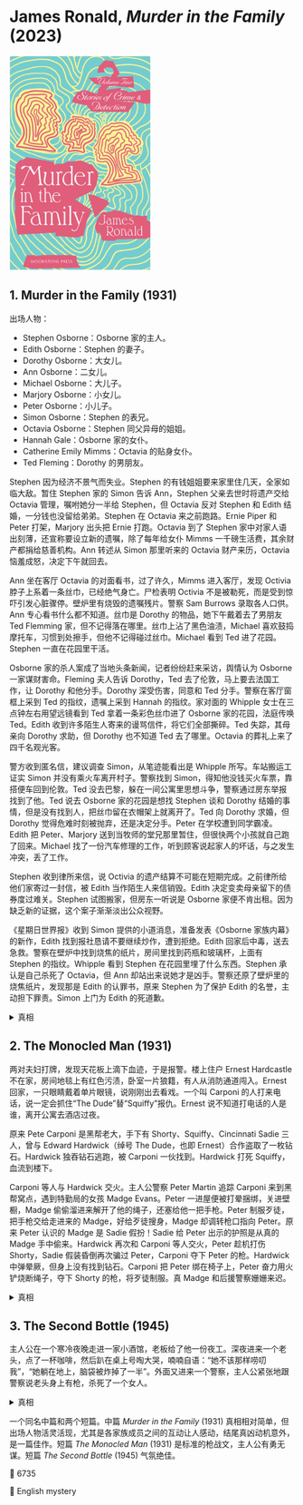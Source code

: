 # James Ronald, <i>Murder in the Family</i> (2023)

<img src=images/2023_cover_2.jpg width=250/>

## 1. Murder in the Family (1931)

出场人物：
* Stephen Osborne：Osborne 家的主人。
* Edith Osborne：Stephen 的妻子。
* Dorothy Osborne：大女儿。
* Ann Osborne：二女儿。
* Michael Osborne：大儿子。
* Marjory Osborne：小女儿。
* Peter Osborne：小儿子。
* Simon Osborne：Stephen 的表兄。
* Octavia Osborne：Stephen 同父异母的姐姐。
* Hannah Gale：Osborne 家的女仆。
* Catherine Emily Mimms：Octavia 的贴身女仆。
* Ted Fleming：Dorothy 的男朋友。

Stephen 因为经济不景气而失业。Stephen 的有钱姐姐要来家里住几天，全家如临大敌。暂住 Stephen 家的 Simon 告诉 Ann，Stephen 父亲去世时将遗产交给 Octavia 管理，嘱咐她分一半给 Stephen，但 Octavia 反对 Stephen 和 Edith 结婚，一分钱也没留给弟弟。Stephen 在 Octavia 来之前跑路。Ernie Piper 和 Peter 打架，Marjory 出头把 Ernie 打跑。Octavia 到了 Stephen 家中对家人语出刻薄，还宣称要设立新的遗嘱，除了每年给女仆 Mimms 一千磅生活费，其余财产都捐给慈善机构。Ann 转述从 Simon 那里听来的 Octavia 财产来历，Octavia 恼羞成怒，决定下午就回去。

Ann 坐在客厅 Octavia 的对面看书，过了许久，Mimms 进入客厅，发现 Octivia 脖子上系着一条丝巾，已经绝气身亡。尸检表明 Octivia 不是被勒死，而是受到惊吓引发心脏骤停。壁炉里有烧毁的遗嘱残片。警察 Sam Burrows 录取各人口供。Ann 专心看书什么都不知道。丝巾是 Dorothy 的物品，她下午戴着去了男朋友 Ted Flemming 家，但不记得落在哪里。丝巾上沾了黑色油渍，Michael 喜欢鼓捣摩托车，习惯到处擦手，但他不记得碰过丝巾。Michael 看到 Ted 进了花园。Stephen 一直在花园里干活。

Osborne 家的杀人案成了当地头条新闻，记者纷纷赶来采访，舆情认为 Osborne 一家谋财害命。Fleming 夫人告诉 Dorothy，Ted 去了伦敦，马上要去法国工作，让 Dorothy 和他分手。Dorothy 深受伤害，同意和 Ted 分手。警察在客厅窗框上采到 Ted 的指纹，遗嘱上采到 Hannah 的指纹。家对面的 Whipple 女士在三点钟左右用望远镜看到 Ted 拿着一条彩色丝巾进了 Osborne 家的花园，法庭传唤 Ted。Edith 收到许多陌生人寄来的谩骂信件，将它们全部撕碎。Ted 失踪，其母亲向 Dorothy 求助，但 Dorothy 也不知道 Ted 去了哪里。Octavia 的葬礼上来了四千名观光客。

警方收到匿名信，建议调查 Simon，从笔迹能看出是 Whipple 所写。车站搬运工证实 Simon 并没有乘火车离开村子。警察找到 Simon，得知他没钱买火车票，靠搭便车回到伦敦。Ted 没去巴黎，躲在一间公寓里思想斗争，警察通过房东举报找到了他。Ted 说去 Osborne 家的花园是想找 Stephen 谈和 Dorothy 结婚的事情，但是没有找到人，把丝巾留在衣帽架上就离开了。Ted 向 Dorothy 求婚，但 Dorothy 觉得危难时刻被抛弃，还是决定分手。Peter 在学校遭到同学霸凌。Edith 把 Peter、Marjory 送到当牧师的堂兄那里暂住，但很快两个小孩就自己跑了回来。Michael 找了一份汽车修理的工作，听到顾客说起家人的坏话，与之发生冲突，丢了工作。

Stephen 收到律所来信，说 Octivia 的遗产结算不可能在短期完成。之前律所给他们家寄过一封信，被 Edith 当作陌生人来信销毁。Edith 决定变卖母亲留下的债券度过难关。Stephen 试图搬家，但房东一听说是 Osborne 家便不肯出租。因为缺乏新的证据，这个案子渐渐淡出公众视野。

《星期日世界报》收到 Simon 提供的小道消息，准备发表《Osborne 家族内幕》的新作，Edith 找到报社恳请不要继续炒作，遭到拒绝。Edith 回家后中毒，送去急救。警察在壁炉中找到烧焦的纸片，房间里找到药瓶和玻璃杯，上面有 Stephen 的指纹。Whipple 看到 Stephen 在花园里埋了什么东西。Stephen 承认是自己杀死了 Octavia，但 Ann 却站出来说她才是凶手。警察还原了壁炉里的烧焦纸片，发现那是 Edith 的认罪书，原来 Stephen 为了保护 Edith 的名誉，主动担下罪责。Simon 上门为 Edith 的死道歉。

<details><summary>真相</summary>
凶手是 Mimms，她长了肿瘤活不过六个月，Octavia 说每年给她一千磅是故意羞辱她时日无多，所以她杀死 Octavia 泄愤。
</details>

## 2. The Monocled Man (1931)

两对夫妇打牌，发现天花板上滴下血迹，于是报警。楼上住户 Ernest Hardcastle 不在家，房间地毯上有红色污渍，卧室一片狼籍，有人从消防通道闯入。Ernest 回家，一只眼睛戴着单片眼镜，说刚刚出去看戏。一个叫 Carponi 的人打来电话，说一定会抓住“The Dude”替“Squiffy”报仇。Ernest 说不知道打电话的人是谁，离开公寓去酒店过夜。

原来 Pete Carponi 是黑帮老大，手下有 Shorty、Squiffy、Cincinnati Sadie 三人，曾与 Edward Hardwick（绰号 The Dude，也即 Ernest）合作盗取了一枚钻石。Hardwick 独吞钻石逃跑，被 Carponi 一伙找到。Hardwick 打死 Squiffy，血流到楼下。

Carponi 等人与 Hardwick 交火。主人公警察 Peter Martin 追踪 Carponi 来到黑帮窝点，遇到特勤局的女孩 Madge Evans。Peter 一进屋便被打晕捆绑，关进壁橱，Madge 偷偷溜进来解开了他的绳子，还塞给他一把手枪。Peter 制服歹徒，把手枪交给走进来的 Madge，好给歹徒搜身，Madge 却调转枪口指向 Peter。原来 Peter 认识的 Madge 是 Sadie 假扮！Sadie 给 Peter 出示的护照是从真的 Madge 手中偷来。Hardwick 再次和 Carponi 等人交火，Peter 趁机打伤 Shorty，Sadie 假装昏倒再次骗过 Peter，Carponi 夺下 Peter 的枪。Hardwick 中弹晕厥，但身上没有找到钻石。Carponi 把 Peter 绑在椅子上，Peter 奋力用火铲烧断绳子，夺下 Shorty 的枪，将歹徒制服。真 Madge 和后援警察姗姗来迟。

<details><summary>真相</summary>
Madge 丢失证件，无法自证身份，所以把 Peter 塞入壁橱，后来又解开他的绳子，给了他一把手枪。钻石是 Hardwick 单片眼镜后面的假眼。
</details>

## 3. The Second Bottle (1945)

主人公在一个寒冷夜晚走进一家小酒馆，老板给了他一份夜工。深夜进来一个老头，点了一杯咖啡，然后趴在桌上号啕大哭，喃喃自语：“她不该那样唠叨我”，“她躺在地上，脑袋被炸掉了一半”。外面又进来一个警察，主人公紧张地跟警察说老头身上有枪，杀死了一个女人。

<details><summary>真相</summary>
老头二十年前杀死了自己的妻子，坐了十五年监狱。老头只有两瓶酒的酒量，喝第一瓶会哭闹，觉得妻子躺在地上，脑袋被打烂，等着他回家，喝完第二瓶就不在乎了。主人公看到老头身上的“枪”是第二瓶酒。
</details>

一个同名中篇和两个短篇。中篇 <i>Murder in the Family</i> (1931) 真相相对简单，但出场人物活灵活现，尤其是各家族成员之间的互动让人感动，结尾真凶动机意外，是一篇佳作。短篇 <i>The Monocled Man</i> (1931) 是标准的枪战文，主人公有勇无谋。短篇 <i>The Second Bottle</i> (1945) 气氛绝佳。

:link: 6735

:file_folder: English mystery
